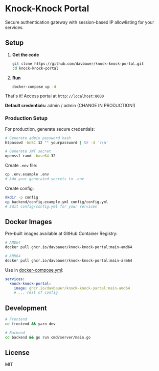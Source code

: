 # Knock-Knock Portal

Secure authentication gateway with session-based IP allowlisting for your services.

## Setup

1. **Get the code**
   ```bash
   git clone https://github.com/davbauer/knock-knock-portal.git
   cd knock-knock-portal
   ```

2. **Run**
   ```bash
   docker-compose up -d
   ```

That's it! Access portal at `http://localhost:8000`

**Default credentials:** admin / admin (CHANGE IN PRODUCTION!)

### Production Setup

For production, generate secure credentials:

```bash
# Generate admin password hash
htpasswd -bnBC 12 "" yourpassword | tr -d ':\n'

# Generate JWT secret
openssl rand -base64 32
```

Create `.env` file:
```bash
cp .env.example .env
# Add your generated secrets to .env
```

Create config:
```bash
mkdir -p config
cp backend/config.example.yml config/config.yml
# Edit config/config.yml for your services
```

## Docker Images

Pre-built images available at GitHub Container Registry:

```bash
# AMD64
docker pull ghcr.io/davbauer/knock-knock-portal:main-amd64

# ARM64
docker pull ghcr.io/davbauer/knock-knock-portal:main-arm64
```

Use in [docker-compose.yml](docker-compose.yml):
```yaml
services:
  knock-knock-portal:
    image: ghcr.io/davbauer/knock-knock-portal:main-amd64
    # ... rest of config
```

## Development

```bash
# Frontend
cd frontend && yarn dev

# Backend
cd backend && go run cmd/server/main.go
```

## License

MIT
